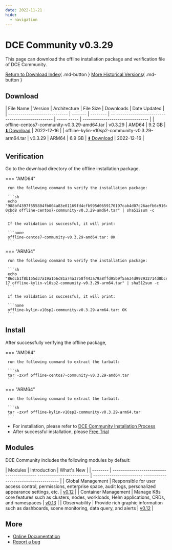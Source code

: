 ```yaml
---
date: 2022-11-21
hide:
  - navigation
---
```


# DCE Community v0.3.29

This page can download the offline installation package and verification file of DCE Community.

[Return to Download Index](../index.md){ .md-button }
[More Historical Versions](./dce5-installer-history.md){ .md-button }

## Download

| File Name | Version | Architecture | File Size | Downloads | Date Updated |
| ----------------------------- | ------- | -------- | -- ----------------------------------------------- | ----- ----- | -------------------------------- |
| offline-centos7-community-v0.3.29-amd64.tar | v0.3.29 | AMD64 | 9.2 GB | [:arrow_down: Download](https://qiniu-download-public.daocloud.io/DaoCloud_Enterprise/dce5/offline-centos7-community-v0.3.29-amd64.tar) | 2022-12-16 |
| offline-kylin-v10sp2-community-v0.3.29-arm64.tar | v0.3.29 | ARM64 | 6.9 GB | [:arrow_down: Download](https://qiniu-download-public.daocloud.io/DaoCloud_Enterprise/dce5/offline-kylin-v10sp2-community-v0.3.29-arm64.tar) | 2022-12-16 |

## Verification

Go to the download directory of the offline installation package.

=== "AMD64"

     run the following command to verify the installation package:

     ```sh
     echo "988bf4397f555804fb004a83e01169fd4cfb995d0659170197cab4d07c26aefb6c916ce42c0655d207a2ae7bddd5c28c6c66fc7645c67a174a8919e7e04 0cbd8 offline-centos7-community-v0.3.29-amd64.tar" | sha512sum -c
     ```

     If the validation is successful, it will print:

     ```none
     offline-centos7-community-v0.3.29-amd64.tar: OK
     ```

=== "ARM64"

     run the following command to verify the installation package:

     ```sh
     echo "86dcb1f8b155d37a19a1b6c81a74a3758f443a79a8ffd95b9f5a634d992932714d8bce9805ab52d9fffbfdcbc82873e7c7132a7d3e9a45d5fe00f46de16ab7 17 offline-kylin-v10sp2-community-v0.3.29-arm64.tar" | sha512sum -c
     ```

     If the validation is successful, it will print:

     ```none
     offline-kylin-v10sp2-community-v0.3.29-arm64.tar: OK
     ```
  
## Install

After successfully verifying the offline package,

=== "AMD64"

     run the following command to extract the tarball:

     ```sh
     tar -zxvf offline-centos7-community-v0.3.29-amd64.tar
     ```

=== "ARM64"

     run the following command to extract the tarball:

     ```sh
     tar -zxvf offline-kylin-v10sp2-community-v0.3.29-arm64.tar
     ```

- For installation, please refer to [DCE Community Installation Process](../../install/community/k8s/online.md#_2)
- After successful installation, please [Free Trial](../../dce/license0.md)

## Modules

DCE Community includes the following modules by default:

| Modules | Introduction | What's New |
| -------- | ----------------------------------------- ------------------------- | ------------------------ ------------------------------------- |
| Global Management | Responsible for user access control, permissions, enterprise space, audit logs, personalized appearance settings, etc. | [v0.12](../../ghippo/intro/release-notes.md#v012) |
| Container Management | Manage K8s core features such as clusters, nodes, workloads, Helm applications, CRDs, and namespaces | [v0.13](../../kpanda/intro/release-notes.md#v013) |
| Observability | Provide rich graphic information such as dashboards, scene monitoring, data query, and alerts | [v0.12](../../insight/intro/releasenote.md#v012) |

## More

- [Online Documentation](../../dce/index.md)
- [Report a bug](https://github.com/DaoCloud/DaoCloud-docs/issues)